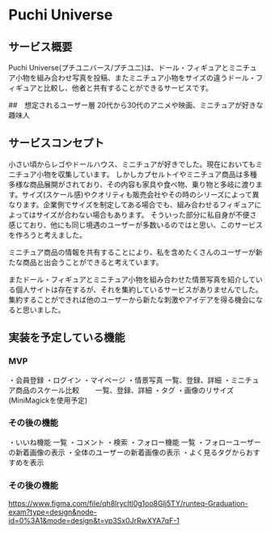 # Puchi Universe

## サービス概要
Puchi Universe(プチユニバース/プチユニ)は、ドール・フィギュアとミニチュア小物を組み合わせ写真を投稿、またミニチュア小物をサイズの違うドール・フィギュアと比較し、他者と共有することができるサービスです。

##　想定されるユーザー層
20代から30代のアニメや映画、ミニチュアが好きな趣味人

## サービスコンセプト
小さい頃からレゴやドールハウス、ミニチュアが好きでした。現在においてもミニチュア小物を収集しています。
しかしカプセルトイやミニチュア商品は多種多様な商品展開がされており、その内容も家具や食べ物、乗り物と多岐に渡ります。サイズ(スケール感)やクオリティも販売会社やその時のシリーズによって異なります。企業側でサイズを制定してある場合でも、組み合わせるフィギュアによってはサイズが合わない場合もあります。
そういった部分に私自身が不便さ感じており、他にも同じ境遇のユーザーが多数いるのではと思い、このサービスを作ろうと考えました。

ミニチュア商品の情報を共有することにより、私を含めたくさんのユーザーが新たな商品と出会うことができると考えています。

またドール・フィギュアとミニチュア小物を組み合わせた情景写真を紹介している個人サイトは存在するが、それを集約しているサービスがありませんでした。
集約することができれば他のユーザーから新たな刺激やアイデアを得る機会になると思いました。

## 実装を予定している機能
### MVP
・会員登録
・ログイン
・マイページ
・情景写真
    一覧、登録、詳細
・ミニチュア商品のスケール比較
　　一覧、登録、詳細
・タグ
・画像のリサイズ(MiniMagickを使用予定)

### その後の機能
・いいね機能
    一覧
・コメント
・検索
・フォロー機能
    一覧
・フォローユーザーの新着画像の表示
・全体のユーザーの新着画像の表示
・よく見るタグからおすすめを表示

### その後の機能
https://www.figma.com/file/qh8lrycltl0g1oo8GIj5TY/runteq-Graduation-exam?type=design&node-id=0%3A1&mode=design&t=vp3Sx0JrRwXYA7qF-1